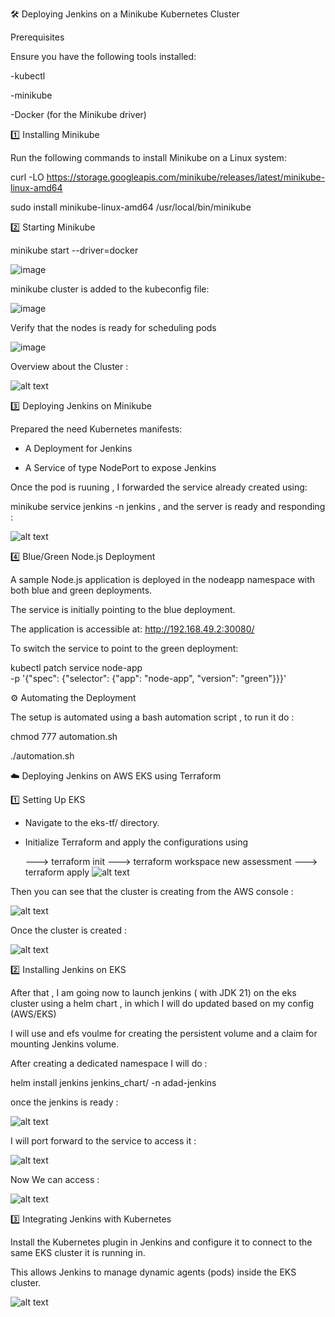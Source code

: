 🛠️ Deploying Jenkins on a Minikube Kubernetes Cluster

Prerequisites

Ensure you have the following tools installed:

-kubectl

-minikube

-Docker (for the Minikube driver)

1️⃣ Installing Minikube

Run the following commands to install Minikube on a Linux system:

curl -LO https://storage.googleapis.com/minikube/releases/latest/minikube-linux-amd64

sudo install minikube-linux-amd64 /usr/local/bin/minikube

2️⃣ Starting Minikube

minikube start --driver=docker

![image](https://github.com/user-attachments/assets/ca84bce4-4920-4390-b077-d48602f7e304)

minikube cluster is added to the kubeconfig file:

![image](https://github.com/user-attachments/assets/f680020e-9e6a-404c-88d4-999a6994136f)


Verify that the nodes is ready for scheduling pods

![image](https://github.com/user-attachments/assets/68fdd56d-52ec-4e34-9f44-731acd1bad72)

Overview about the Cluster : 

![alt text](image-4.png)

3️⃣ Deploying Jenkins on Minikube

Prepared the need Kubernetes manifests:

- A Deployment for Jenkins

- A Service of type NodePort to expose Jenkins 

Once the pod is ruuning , I forwarded the service already created using:

minikube service jenkins -n jenkins , and the server is ready and responding :

![alt text](image.png)


4️⃣ Blue/Green Node.js Deployment

A sample Node.js application is deployed in the nodeapp namespace with both blue and green deployments.

The service is initially pointing to the blue deployment.

The application is accessible at: http://192.168.49.2:30080/ 


To switch the service to point to the green deployment:

kubectl patch service node-app \
  -p '{"spec": {"selector": {"app": "node-app", "version": "green"}}}'

⚙️ Automating the Deployment

The setup is automated using a bash automation script , to run it do :

chmod 777 automation.sh 

./automation.sh


☁️ Deploying Jenkins on AWS EKS using Terraform

1️⃣ Setting Up EKS

- Navigate to the eks-tf/ directory.

- Initialize Terraform and apply the configurations using 

   ---> terraform init
   ---> terraform workspace new assessment
   --->    terraform apply
![alt text](image-1.png)

Then you can see that the cluster is creating from the AWS console : 

![alt text](image-2.png)

Once the cluster is created :

![alt text](image-3.png)

2️⃣ Installing Jenkins on EKS


After that , I am going now to launch jenkins ( with JDK 21) on the eks cluster using a helm chart , in which I will do updated based on my config (AWS/EKS)

I will use and efs voulme for creating the persistent volume and a claim for mounting Jenkins volume.

After creating a dedicated namespace I will do :

helm install jenkins jenkins_chart/ -n adad-jenkins 

once the jenkins is ready :

![alt text](image-5.png)

I will port forward to the service to access it : 

![alt text](image-6.png)

Now We can access : 

![alt text](image-7.png)

3️⃣ Integrating Jenkins with Kubernetes


Install the Kubernetes plugin in Jenkins and configure it to connect to the same EKS cluster it is running in.

This allows Jenkins to manage dynamic agents (pods) inside the EKS cluster.

![alt text](image-8.png) 